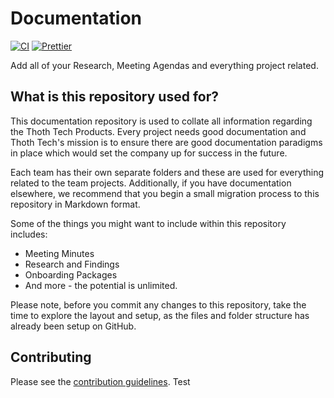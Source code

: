 # Documentation

[![CI](https://github.com/thoth-tech/documentation/actions/workflows/ci.yml/badge.svg)](https://github.com/thoth-tech/documentation/actions/workflows/ci.yml)
[![Prettier](https://img.shields.io/badge/code_style-prettier-ff69b4.svg)](https://prettier.io/)

Add all of your Research, Meeting Agendas and everything project related.

## What is this repository used for?

This documentation repository is used to collate all information regarding the Thoth Tech Products.
Every project needs good documentation and Thoth Tech's mission is to ensure there are good
documentation paradigms in place which would set the company up for success in the future.

Each team has their own separate folders and these are used for everything related to the team
projects. Additionally, if you have documentation elsewhere, we recommend that you begin a small
migration process to this repository in Markdown format.

Some of the things you might want to include within this repository includes:

- Meeting Minutes
- Research and Findings
- Onboarding Packages
- And more - the potential is unlimited.

Please note, before you commit any changes to this repository, take the time to explore the layout
and setup, as the files and folder structure has already been setup on GitHub.

## Contributing

Please see the [contribution guidelines](CONTRIBUTING.md).
Test
